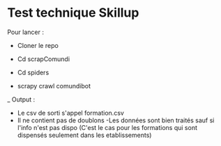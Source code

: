 # Test technique Skillup

Pour lancer :

- Cloner le repo

- Cd scrapComundi

- Cd spiders

- scrapy crawl comundibot


_ Output :

- Le csv de sorti s'appel formation.csv
- Il ne contient pas de doublons
-Les données sont bien traités sauf si l'info n'est pas dispo (C'est le cas pour les formations qui sont dispensés seulement dans les etablissements)
